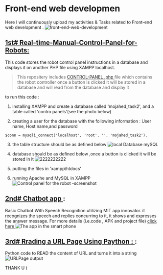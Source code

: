 # Front-end web developmen
Here I will continuously upload my activities &amp; Tasks related to Front-end web development .
![front-end-web-development](https://user-images.githubusercontent.com/67114907/91346945-3e314000-e7ea-11ea-9776-11e81a90a036.jpg)


## [1st# Real-time-Manual-Control-Panel-for-Robots: ](https://github.com/Mojahed-nour/Internet-Of-Things/blob/master/CONTROL-PANEL%20USING%20PHP%20%26HTML.php)
This code stores the robot control panel instructions in a database and displays it on another PHP file using XAMPP localhost.

>This repositery includes [CONTROL-PANEL .php ](https://github.com/Mojahed-nour/Internet-Of-Things/blob/master/CONTROL-PANEL%20USING%20PHP%20%26HTML.php)  file which contains the robot controller once a button is clicked it will be stored in a database
and will read from the database and display it

to run this code :

 1. installing XAMPP and create a database called 'mojahed_task2', and a table called 'contro panels'(see the photo below)


 2. creating a user for the database with the following information : User name, Host name,and password
```
$conn = mysqli_connect('localhost', 'root', '', 'mojahed_task2').
```

 3. the table structure should be as defined below
![local Database mySQL](https://user-images.githubusercontent.com/67114907/91345133-96b30e00-e7e7-11ea-8d5d-9e874aa567ce.jpg)


 4. database should be as defined below ,once a button is clicked it will be stored in it
![2222222222](https://user-images.githubusercontent.com/67114907/91345152-9c105880-e7e7-11ea-9cac-24a34151721c.jpg)

 5. putting the files in 'xampp\htdocs'
 6. running Apache and MySQL in XAMPP
![Control panel for the robot -screenshot](https://user-images.githubusercontent.com/67114907/91346653-d67af500-e7e9-11ea-9eb1-31f507ffba30.jpg)

## [2nd# Chatbot app ](https://github.com/Mojahed-nour/Internet-Of-Things/tree/master/Building%20a%20chatbot%20app) :
Basic Chatbot With Speech Recognition utilizing MIT app innovator.
it recognizes the speech and replies concurring to it, it shows and expresses the answer message. 
For more details (i.e.code , APK and project file) [ click here ](https://github.com/Mojahed-nour/Internet-Of-Things/tree/master/Building%20a%20chatbot%20app)
![The app in the smart phone](https://user-images.githubusercontent.com/67114907/91348734-e21beb00-e7ec-11ea-8bb6-aa640d53e184.jpeg)

## [3rd# Rrading a URL Page Using Paython : ](https://github.com/Mojahed-nour/Installing-ROS-Robot-Operating-System/blob/master/Rrading%20a%20URL%20Page%20Using%20Paython.py) :
Python code to READ the content of URL and turns it into a string
![URLPage output](https://user-images.githubusercontent.com/67114907/91350466-6bccb800-e7ef-11ea-83ed-c3af2cacbe6e.png)

THANK U )
